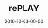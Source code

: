 ---
layout: message
category: message
series: "PLAY"
title: "rePLAY"
date: 2010-10-03-00-00
message_id: 640
sc-permalink-url: "http://soundcloud.com/crdschurch/replay"
audio: "http://s3.amazonaws.com/crossroads-media/messages/audio/replay.mp3"
audio-duration: "35:56"
program: "http://s3.amazonaws.com/crossroads-media/documents/10_02-03_10Program.pdf"
description: "Chuck Mingo talks about discovering joy through play."
video: "http://s3.amazonaws.com/crossroads-media/messages/video/replay.mp4"
video-duration: "36:01"
yt-embed-url: "//www.youtube.com/embed/74V4n08Ngn8"
video-image: "http://s3.amazonaws.com/crossroads-media/images/replay_still.jpg"
tag: 
 - mingo
 - joy
 - play
explicit: false
---